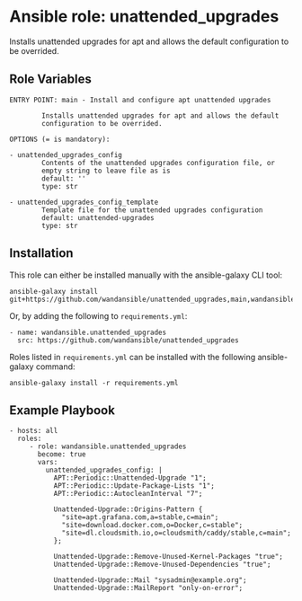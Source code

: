 Ansible role: unattended\_upgrades
=================================

Installs unattended upgrades for apt and allows the default configuration to be overrided.

Role Variables
--------------

```
ENTRY POINT: main - Install and configure apt unattended upgrades

        Installs unattended upgrades for apt and allows the default
        configuration to be overrided.

OPTIONS (= is mandatory):

- unattended_upgrades_config
        Contents of the unattended upgrades configuration file, or
        empty string to leave file as is
        default: ''
        type: str

- unattended_upgrades_config_template
        Template file for the unattended upgrades configuration
        default: unattended-upgrades
        type: str
```

Installation
------------

This role can either be installed manually with the ansible-galaxy CLI tool:

    ansible-galaxy install git+https://github.com/wandansible/unattended_upgrades,main,wandansible.unattended_upgrades
     
Or, by adding the following to `requirements.yml`:

    - name: wandansible.unattended_upgrades
      src: https://github.com/wandansible/unattended_upgrades

Roles listed in `requirements.yml` can be installed with the following ansible-galaxy command:

    ansible-galaxy install -r requirements.yml

Example Playbook
----------------

    - hosts: all
      roles:
         - role: wandansible.unattended_upgrades
           become: true
           vars:
             unattended_upgrades_config: |
               APT::Periodic::Unattended-Upgrade "1";
               APT::Periodic::Update-Package-Lists "1";
               APT::Periodic::AutocleanInterval "7";
             
               Unattended-Upgrade::Origins-Pattern {
                 "site=apt.grafana.com,a=stable,c=main";
                 "site=download.docker.com,o=Docker,c=stable";
                 "site=dl.cloudsmith.io,o=cloudsmith/caddy/stable,c=main";
               };
             
               Unattended-Upgrade::Remove-Unused-Kernel-Packages "true";
               Unattended-Upgrade::Remove-Unused-Dependencies "true";
             
               Unattended-Upgrade::Mail "sysadmin@example.org";
               Unattended-Upgrade::MailReport "only-on-error";
